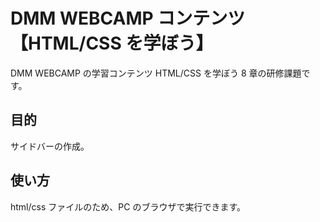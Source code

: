 # DMM WEBCAMP コンテンツ【HTML/CSS を学ぼう】

DMM WEBCAMP の学習コンテンツ HTML/CSS を学ぼう 8 章の研修課題です。

## 目的

サイドバーの作成。

## 使い方

html/css ファイルのため、PC のブラウザで実行できます。
